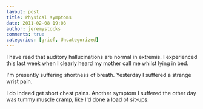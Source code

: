```yaml
---
layout: post
title: Physical symptoms
date: 2011-02-08 19:08
author: jeremystocks
comments: true
categories: [grief, Uncategorized]
---
```

I have read that auditory hallucinations are normal in extremis. I experienced this last week when I clearly heard my mother call me whilst lying in bed.

I'm presently suffering shortness of breath. Yesterday I suffered a strange wrist pain.

I do indeed get short chest pains. Another symptom I suffered the other day was tummy muscle cramp, like I'd done a load of sit-ups.
